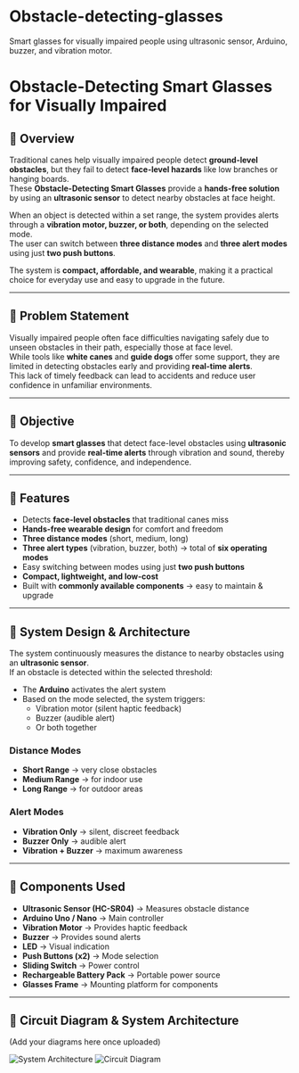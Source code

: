 # Obstacle-detecting-glasses
Smart glasses for visually impaired people using ultrasonic sensor, Arduino, buzzer, and vibration motor.

# Obstacle-Detecting Smart Glasses for Visually Impaired

## 🔹 Overview
Traditional canes help visually impaired people detect **ground-level obstacles**, but they fail to detect **face-level hazards** like low branches or hanging boards.  
These **Obstacle-Detecting Smart Glasses** provide a **hands-free solution** by using an **ultrasonic sensor** to detect nearby obstacles at face height.  

When an object is detected within a set range, the system provides alerts through a **vibration motor, buzzer, or both**, depending on the selected mode.  
The user can switch between **three distance modes** and **three alert modes** using just **two push buttons**.  

The system is **compact, affordable, and wearable**, making it a practical choice for everyday use and easy to upgrade in the future.  

---

## 🔹 Problem Statement
Visually impaired people often face difficulties navigating safely due to unseen obstacles in their path, especially those at face level.  
While tools like **white canes** and **guide dogs** offer some support, they are limited in detecting obstacles early and providing **real-time alerts**.  
This lack of timely feedback can lead to accidents and reduce user confidence in unfamiliar environments.  

---

## 🔹 Objective
To develop **smart glasses** that detect face-level obstacles using **ultrasonic sensors** and provide **real-time alerts** through vibration and sound, thereby improving safety, confidence, and independence.  

---

## 🔹 Features
- Detects **face-level obstacles** that traditional canes miss  
- **Hands-free wearable design** for comfort and freedom  
- **Three distance modes** (short, medium, long)  
- **Three alert types** (vibration, buzzer, both) → total of **six operating modes**  
- Easy switching between modes using just **two push buttons**  
- **Compact, lightweight, and low-cost**  
- Built with **commonly available components** → easy to maintain & upgrade  

---

## 🔹 System Design & Architecture
The system continuously measures the distance to nearby obstacles using an **ultrasonic sensor**.  
If an obstacle is detected within the selected threshold:  
- The **Arduino** activates the alert system  
- Based on the mode selected, the system triggers:  
  - Vibration motor (silent haptic feedback)  
  - Buzzer (audible alert)  
  - Or both together  

### Distance Modes
- **Short Range** → very close obstacles  
- **Medium Range** → for indoor use  
- **Long Range** → for outdoor areas  

### Alert Modes
- **Vibration Only** → silent, discreet feedback  
- **Buzzer Only** → audible alert  
- **Vibration + Buzzer** → maximum awareness  

---

## 🔹 Components Used
- **Ultrasonic Sensor (HC-SR04)** → Measures obstacle distance  
- **Arduino Uno / Nano** → Main controller  
- **Vibration Motor** → Provides haptic feedback  
- **Buzzer** → Provides sound alerts  
- **LED** → Visual indication  
- **Push Buttons (x2)** → Mode selection  
- **Sliding Switch** → Power control  
- **Rechargeable Battery Pack** → Portable power source  
- **Glasses Frame** → Mounting platform for components  

---

## 🔹 Circuit Diagram & System Architecture
(Add your diagrams here once uploaded)  

![System Architecture](Image/system_design.png)
![Circuit Diagram](Image/circuit_diagram.png)
